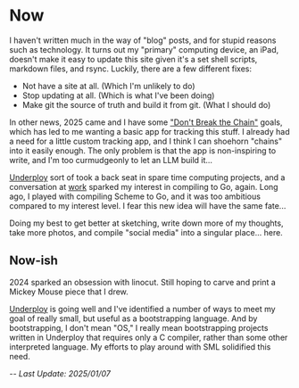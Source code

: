# Now

I haven't written much in the way of "blog" posts, and for stupid
reasons such as technology. It turns out my "primary" computing
device, an iPad, doesn't make it easy to update this site given
it's a set shell scripts, markdown files, and rsync. Luckily, there
are a few different fixes:

* Not have a site at all. (Which I'm unlikely to do)
* Stop updating at all. (Which is what I've been doing)
* Make git the source of truth and build it from git. (What I should do)

In other news, 2025 came and I have some 
["Don't Break the Chain"](https://todoist.com/inspiration/dont-break-the-chain)
goals, which has led to me wanting a basic app for tracking this stuff. I
already had a need for a little custom tracking app, and I think I can
shoehorn "chains" into it easily enough. The only problem is that the
app is non-inspiring to write, and I'm too curmudgeonly to let an LLM
build it...

[Underploy](/metacircular-static-types.html) sort of took a back seat
in spare time computing projects, and a conversation at
[work](https://strongdm.com) sparked my interest in compiling to Go,
again. Long ago, I played with compiling Scheme to Go, and it was too
ambitious compared to my interest level. I fear this new idea will
have the same fate...

Doing my best to get better at sketching, write down more of my thoughts,
take more photos, and compile "social media" into a singular place... here. 

## Now-ish

2024 sparked an obsession with linocut. Still hoping to carve and print
a Mickey Mouse piece that I drew.

[Underploy](/metacircular-static-types.html) is going well and I've
identified a number of ways to meet my goal of really small, but useful as
a bootstrapping language. And by bootstrapping, I don't mean "OS," I really
mean bootstrapping projects written in Underploy that requires only a C 
compiler, rather than some other interpreted language. My efforts to play
around with SML solidified this need.


_-- Last Update: 2025/01/07_
